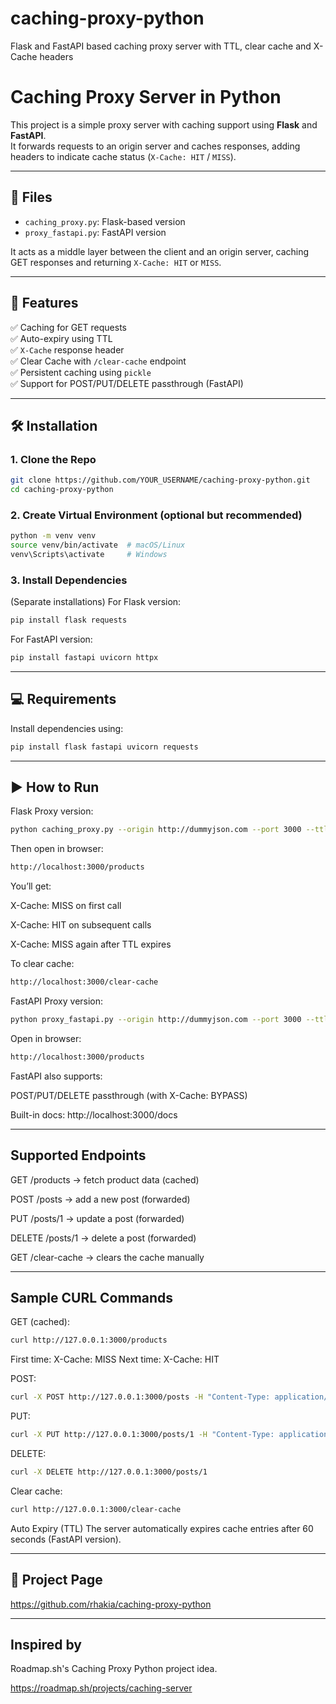 # caching-proxy-python
Flask and FastAPI based caching proxy server with TTL, clear cache and X-Cache headers

# Caching Proxy Server in Python 

This project is a simple proxy server with caching support using **Flask** and **FastAPI**.  
It forwards requests to an origin server and caches responses, adding headers to indicate cache status (`X-Cache: HIT` / `MISS`).

---

## 📁 Files

- `caching_proxy.py`: Flask-based version
- `proxy_fastapi.py`: FastAPI version

It acts as a middle layer between the client and an origin server, caching GET responses and returning `X-Cache: HIT` or `MISS`.

---

## 🚀 Features

✅ Caching for GET requests  
✅ Auto-expiry using TTL  
✅ `X-Cache` response header  
✅ Clear Cache with `/clear-cache` endpoint  
✅ Persistent caching using `pickle`  
✅ Support for POST/PUT/DELETE passthrough (FastAPI)

---

## 🛠️ Installation

### 1. Clone the Repo

```bash
git clone https://github.com/YOUR_USERNAME/caching-proxy-python.git
cd caching-proxy-python
```

### 2. Create Virtual Environment (optional but recommended)

```bash
python -m venv venv
source venv/bin/activate  # macOS/Linux
venv\Scripts\activate     # Windows
```

### 3. Install Dependencies 
(Separate installations)
For Flask version:
```bash
pip install flask requests
```

For FastAPI version:
```bash
pip install fastapi uvicorn httpx
```

---

## 💻 Requirements

Install dependencies using:

```bash
pip install flask fastapi uvicorn requests
```
---

## ▶️ How to Run

Flask Proxy version: 
```bash
python caching_proxy.py --origin http://dummyjson.com --port 3000 --ttl 60
```

Then open in browser:
```bash
http://localhost:3000/products
```
You’ll get:

X-Cache: MISS on first call

X-Cache: HIT on subsequent calls

X-Cache: MISS again after TTL expires

To clear cache:
```bash
http://localhost:3000/clear-cache
```

FastAPI Proxy version: 
```bash
python proxy_fastapi.py --origin http://dummyjson.com --port 3000 --ttl 60
```
Open in browser:
```bash
http://localhost:3000/products
```
FastAPI also supports:

POST/PUT/DELETE passthrough (with X-Cache: BYPASS)

Built-in docs: http://localhost:3000/docs

---

## Supported Endpoints

GET /products → fetch product data (cached)

POST /posts → add a new post (forwarded)

PUT /posts/1 → update a post (forwarded)

DELETE /posts/1 → delete a post (forwarded)

GET /clear-cache → clears the cache manually

---

## Sample CURL Commands
GET (cached): 
```bash
curl http://127.0.0.1:3000/products
```

First time: X-Cache: MISS
Next time: X-Cache: HIT

POST: 
```bash
curl -X POST http://127.0.0.1:3000/posts -H "Content-Type: application/json" -d "{\"title\": \"New Post\"}"
```

PUT: 
```bash
curl -X PUT http://127.0.0.1:3000/posts/1 -H "Content-Type: application/json" -d "{\"title\": \"Updated Post\"}"
```

DELETE: 
```bash
curl -X DELETE http://127.0.0.1:3000/posts/1
```

Clear cache: 
```bash
curl http://127.0.0.1:3000/clear-cache
```

Auto Expiry (TTL)
The server automatically expires cache entries after 60 seconds (FastAPI version).

---

## 🚀 Project Page
https://github.com/rhakia/caching-proxy-python

---

## Inspired by
Roadmap.sh's Caching Proxy Python project idea.

https://roadmap.sh/projects/caching-server
